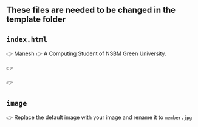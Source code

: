 ## These files are needed to be changed in the template folder

## `index.html`

:point_right: Manesh
:point_right: A   Computing Student of NSBM Green University.

:point_right: 

:point_right: 
            
## `image`

:point_right: Replace the default image with your image and rename it to `member.jpg`
